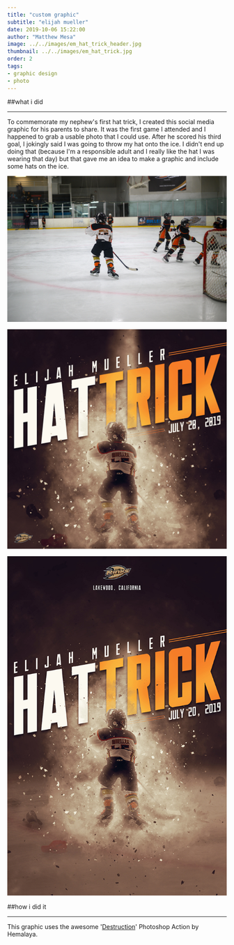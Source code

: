 ```yaml
---
title: "custom graphic"
subtitle: "elijah mueller"
date: 2019-10-06 15:22:00
author: "Matthew Mesa"
image: ../../images/em_hat_trick_header.jpg
thumbnail: ../../images/em_hat_trick.jpg
order: 2
tags:
- graphic design
- photo
---
```


##what i did

***

To commemorate my nephew's first hat trick, I created this social media graphic for his parents to share. It was the first game I attended and I happened to grab a usable photo that I could use. After he scored his third goal, I jokingly said I was going to throw my hat onto the ice. I didn't end up doing that (because I'm a responsible adult and I really like the hat I was wearing that day) but that gave me an idea to make a graphic and include some hats on the ice.

![Back of Elijah playing hockey](../../images/em_hat_trick_photo.jpg "Back of Elijah playing hockey")

![Elijah Mueller Hat Trick, July 20, 2019](../../images/em_hat_trick_square.jpg "Graphic for social")

![Elijah Mueller Hat Trick, July 20, 2019](../../images/em_hat_trick_poster.jpg "Graphic for printed poster")

##how i did it

***

This graphic uses the awesome '[Destruction](https://elements.envato.com/destruction-photoshop-action-explosion-effect-XVFC62L)' Photoshop Action by Hemalaya.


